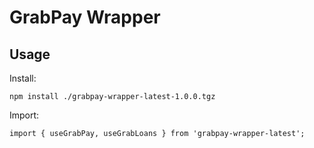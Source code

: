 # GrabPay Wrapper

## Usage

Install:
```
npm install ./grabpay-wrapper-latest-1.0.0.tgz
```

Import:
```
import { useGrabPay, useGrabLoans } from 'grabpay-wrapper-latest';
```